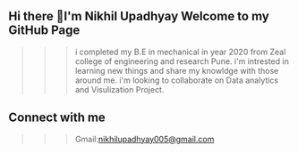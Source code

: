 ## Hi there 👋I'm Nikhil Upadhyay Welcome to my GitHub Page

>>> i completed my B.E in mechanical in year 2020 from Zeal college of engineering and research Pune.
>>> i'm intrested in learning new things and share my knowldge with those around me.
>>> i'm looking to collaborate on Data analytics and Visulization Project.

## Connect with me
>>> Gmail:nikhilupadhyay005@gmail.com
